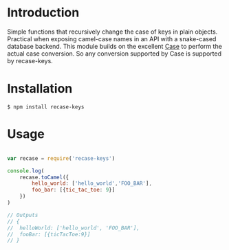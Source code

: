 # Introduction

Simple functions that recursively change the case of keys in plain objects. Practical when exposing camel-case names in an API with a snake-cased database backend. This module builds on the excellent [Case](http://github.com/nbubna/Case) to perform the actual case conversion. So any conversion supported by Case is supported by recase-keys.


# Installation

	$ npm install recase-keys

# Usage

```js

var recase = require('recase-keys')

console.log(
	recase.toCamel({
		hello_world: ['hello_world','FOO_BAR'],
		foo_bar: [{tic_tac_toe: 9}]
	})
)

// Outputs 
// {
// 	helloWorld: ['hello_world', 'FOO_BAR'],
//	fooBar: [{ticTacToe:9}]
// }

```

